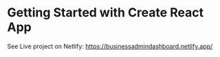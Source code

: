 # Getting Started with Create React App

See Live project on Netlify: https://businessadmindashboard.netlify.app/
<br>

<img src="https://res.cloudinary.com/codercloud/image/upload/v1660579508/github/Screenshot_323_psm6h3.png" alt=""/>
<img src="https://res.cloudinary.com/codercloud/image/upload/v1660579508/github/Screenshot_322_un1g3r.png" alt=""/>

